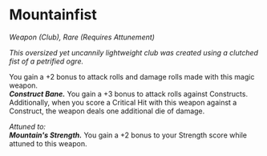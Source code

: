 # Mountainfist
*Weapon (Club), Rare (Requires Attunement)*

*This oversized yet uncannily lightweight club was created using a clutched fist of a petrified ogre.*

You gain a +2 bonus to attack rolls and damage rolls made with this magic weapon.  
***Construct Bane.*** You gain a +3 bonus to attack rolls against Constructs. Additionally, when you score a Critical Hit with this weapon against a Construct, the weapon deals one additional die of damage.  

*Attuned to:*  
***Mountain's Strength.*** You gain a +2 bonus to your Strength score while attuned to this weapon.